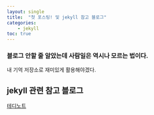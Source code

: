 ```yaml
---
layout: single
title:  "첫 포스팅! 및 jekyll 참고 블로그"
categories:
    - jekyll
toc: true
---
```


### 블로그 안할 줄 알았는데 사람일은 역시나 모르는 법이다.

내 기억 저장소로 재미있게 활용해야겠다.


## jekyll 관련 참고 블로그

[테디노트](https://teddylee777.github.io/jekyll/Jekyll-%EC%82%AC%EC%9A%A9%EC%9D%84-%EC%9C%84%ED%95%9C-markdown-%EB%AC%B8%EB%B2%95/)